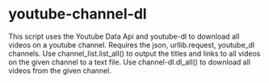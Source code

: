 # youtube-channel-dl
This script uses the Youtube Data Api and youtube-dl to download all videos on a youtube channel. Requires the json, urllib.request, youtube_dl channels. 
Use channel_list.list_all(<Channel name>) to output the titles and links to all videos on the given channel to a text file. Use channel-dl.dl_all(<Channel name>) to download all videos from the given channel. 
